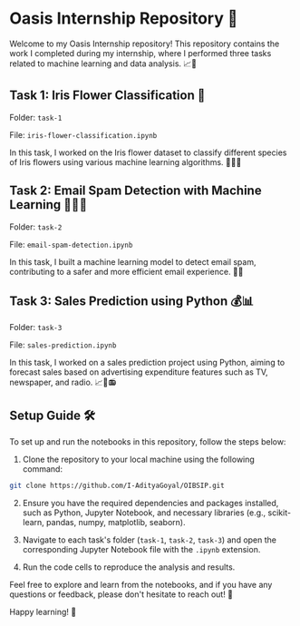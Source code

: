# Oasis Internship Repository 🌴

Welcome to my Oasis Internship repository! This repository contains the work I completed during my internship, where I performed three tasks related to machine learning and data analysis. 📈🔬

## Task 1: Iris Flower Classification 🌺
Folder: `task-1`

File: `iris-flower-classification.ipynb`

In this task, I worked on the Iris flower dataset to classify different species of Iris flowers using various machine learning algorithms. 🌸🌼🌺

## Task 2: Email Spam Detection with Machine Learning 📧🕵️‍♀️
Folder: `task-2`

File: `email-spam-detection.ipynb`

In this task, I built a machine learning model to detect email spam, contributing to a safer and more efficient email experience. 🚫📩

## Task 3: Sales Prediction using Python 💰📊
Folder: `task-3`

File: `sales-prediction.ipynb`

In this task, I worked on a sales prediction project using Python, aiming to forecast sales based on advertising expenditure features such as TV, newspaper, and radio. 📈📰📻

## Setup Guide 🛠️
To set up and run the notebooks in this repository, follow the steps below:

1. Clone the repository to your local machine using the following command:
```bash
git clone https://github.com/I-AdityaGoyal/OIBSIP.git
```

2. Ensure you have the required dependencies and packages installed, such as Python, Jupyter Notebook, and necessary libraries (e.g., scikit-learn, pandas, numpy, matplotlib, seaborn).

3. Navigate to each task's folder (`task-1`, `task-2`, `task-3`) and open the corresponding Jupyter Notebook file with the `.ipynb` extension.

4. Run the code cells to reproduce the analysis and results.

Feel free to explore and learn from the notebooks, and if you have any questions or feedback, please don't hesitate to reach out! 🤗

Happy learning! 🌟

